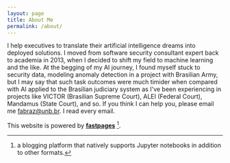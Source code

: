 ```yaml
---
layout: page
title: About Me
permalink: /about/
---
```


I help executives to translate their artificial intelligence dreams into deployed solutions. I moved from software security consultant expert back to academia in 2013, when I decided to shift my field to machine learning and the like. At the begging of my AI journey, I found myself stuck to security data, modeling anomaly detection in a project with Brasilian Army, but I may say that such task outcomes were much timider when compared with AI applied to the Brasilian judiciary system as I've been experiencing in projects like VICTOR (Brasilian Supreme Court), ALEI (Federal Court), Mandamus (State Court), and so. 
If you think I can help you, please email me fabraz@unb.br. I read every email. 

This website is powered by **[fastpages](https://github.com/fastai/fastpages)** [^1].



[^1]:a blogging platform that natively supports Jupyter notebooks in addition to other formats.
